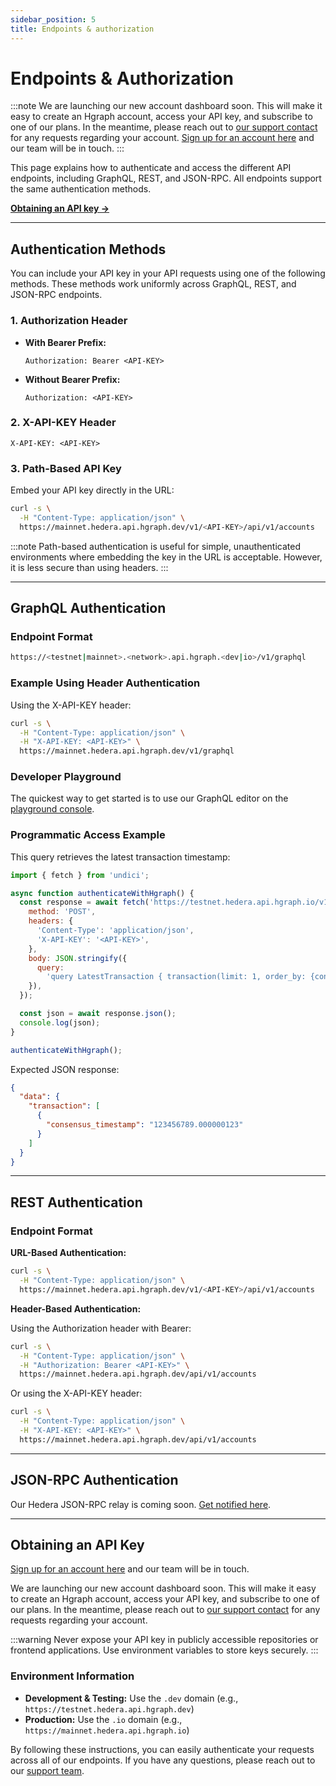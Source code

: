 ```yaml
---
sidebar_position: 5
title: Endpoints & authorization
---
```


# Endpoints & Authorization

:::note
We are launching our new account dashboard soon. This will make it easy to create an Hgraph account, access your API key, and subscribe to one of our plans. In the meantime, please reach out to [our support contact](/support) for any requests regarding your account. [Sign up for an account here](https://hgraph.com/hedera) and our team will be in touch.
:::

This page explains how to authenticate and access the different API endpoints, including GraphQL, REST, and JSON-RPC. All endpoints support the same authentication methods.

**[Obtaining an API key →](#obtaining-an-api-key)**

---

## Authentication Methods

You can include your API key in your API requests using one of the following methods. These methods work uniformly across GraphQL, REST, and JSON-RPC endpoints.

### 1. Authorization Header

- **With Bearer Prefix:**

  ```http
  Authorization: Bearer <API-KEY>
  ```

- **Without Bearer Prefix:**

  ```http
  Authorization: <API-KEY>
  ```

### 2. X-API-KEY Header

  ```http
  X-API-KEY: <API-KEY>
  ```

### 3. Path-Based API Key

Embed your API key directly in the URL:

```bash
curl -s \
  -H "Content-Type: application/json" \
  https://mainnet.hedera.api.hgraph.dev/v1/<API-KEY>/api/v1/accounts
```

:::note
Path-based authentication is useful for simple, unauthenticated environments where embedding the key in the URL is acceptable. However, it is less secure than using headers.
:::

---

## GraphQL Authentication

### Endpoint Format

```bash
https://<testnet|mainnet>.<network>.api.hgraph.<dev|io>/v1/graphql
```

### Example Using Header Authentication

Using the X-API-KEY header:

```bash
curl -s \
  -H "Content-Type: application/json" \
  -H "X-API-KEY: <API-KEY>" \
  https://mainnet.hedera.api.hgraph.dev/v1/graphql
```

### Developer Playground

The quickest way to get started is to use our GraphQL editor on the [playground console](https://console.hgraph.io).

### Programmatic Access Example

This query retrieves the latest transaction timestamp:

```javascript
import { fetch } from 'undici';

async function authenticateWithHgraph() {
  const response = await fetch('https://testnet.hedera.api.hgraph.io/v1/graphql', {
    method: 'POST',
    headers: {
      'Content-Type': 'application/json',
      'X-API-KEY': '<API-KEY>',
    },
    body: JSON.stringify({
      query:
        'query LatestTransaction { transaction(limit: 1, order_by: {consensus_timestamp: desc}) { consensus_timestamp } }',
    }),
  });

  const json = await response.json();
  console.log(json);
}

authenticateWithHgraph();
```

Expected JSON response:

```json
{
  "data": {
    "transaction": [
      {
        "consensus_timestamp": "123456789.000000123"
      }
    ]
  }
}
```

---

## REST Authentication

### Endpoint Format

**URL-Based Authentication:**

```bash
curl -s \
  -H "Content-Type: application/json" \
  https://mainnet.hedera.api.hgraph.dev/v1/<API-KEY>/api/v1/accounts
```

**Header-Based Authentication:**

Using the Authorization header with Bearer:

```bash
curl -s \
  -H "Content-Type: application/json" \
  -H "Authorization: Bearer <API-KEY>" \
  https://mainnet.hedera.api.hgraph.dev/api/v1/accounts
```

Or using the X-API-KEY header:

```bash
curl -s \
  -H "Content-Type: application/json" \
  -H "X-API-KEY: <API-KEY>" \
  https://mainnet.hedera.api.hgraph.dev/api/v1/accounts
```

---

## JSON-RPC Authentication

Our Hedera JSON-RPC relay is coming soon. [Get notified here](https://hgraph.beehiiv.com/subscribe).

<!-- ### Endpoint Format

```bash
https://<testnet|mainnet>.<network>.api.hgraph.<dev|io>/v1/jsonrpc
```

### Example Using Header-Based Authentication

Using the Authorization header:

```bash
curl -s \
  -H "Content-Type: application/json" \
  -H "Authorization: <API-KEY>" \
  https://mainnet.hedera.api.hgraph.dev/v1/jsonrpc
```

:::tip
You can also pass your API key using the X-API-KEY header if preferred.
:::

--> 

---

## Obtaining an API Key

[Sign up for an account here](https://hgraph.com/hedera) and our team will be in touch.

We are launching our new account dashboard soon. This will make it easy to create an Hgraph account, access your API key, and subscribe to one of our plans. In the meantime, please reach out to [our support contact](/support) for any requests regarding your account. 

:::warning
Never expose your API key in publicly accessible repositories or frontend applications. Use environment variables to store keys securely.
:::

### Environment Information

- **Development & Testing:** Use the `.dev` domain (e.g., `https://testnet.hedera.api.hgraph.dev`)
- **Production:** Use the `.io` domain (e.g., `https://mainnet.hedera.api.hgraph.io`)

By following these instructions, you can easily authenticate your requests across all of our endpoints. If you have any questions, please reach out to our [support team](/support).

